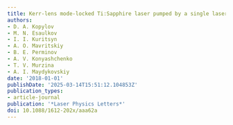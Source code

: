 ```yaml
---
title: Kerr-lens mode-locked Ti:Sapphire laser pumped by a single laser diode
authors:
- D. A. Kopylov
- M. N. Esaulkov
- I. I. Kuritsyn
- A. O. Mavritskiy
- B. E. Perminov
- A. V. Konyashchenko
- T. V. Murzina
- A. I. Maydykovskiy
date: '2018-01-01'
publishDate: '2025-03-14T15:51:12.104853Z'
publication_types:
- article-journal
publication: '*Laser Physics Letters*'
doi: 10.1088/1612-202x/aaa62a
---
```

